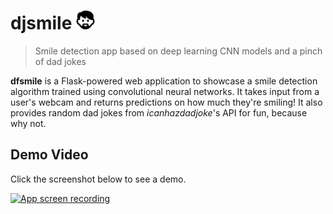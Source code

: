 # djsmile <img src="./static/images/dad_black.png" alt="Dad black icon" width="30"/>

> Smile detection app based on deep learning CNN models and a pinch of dad jokes

**dfsmile** is a Flask-powered web application to showcase a smile detection algorithm trained using convolutional neural networks. It takes input from a user's webcam and returns predictions on how much they're smiling! It also provides random dad jokes from *icanhazdadjoke*'s API for fun, because why not. 

## Demo Video
Click the screenshot below to see a demo.

[![App screen recording](https://img.youtube.com/vi/g3G3tXIf4fk/0.jpg)](https://www.youtube.com/watch?v=g3G3tXIf4fk)
